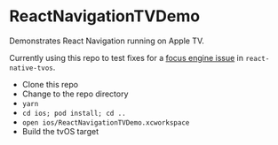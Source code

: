# ReactNavigationTVDemo

Demonstrates React Navigation running on Apple TV.

Currently using this repo to test fixes for a [focus engine issue](https://github.com/react-native-community/react-native-tvos/issues/43) in `react-native-tvos`.

- Clone this repo
- Change to the repo directory
- `yarn`
- `cd ios; pod install; cd ..`
- `open ios/ReactNavigationTVDemo.xcworkspace`
- Build the tvOS target

